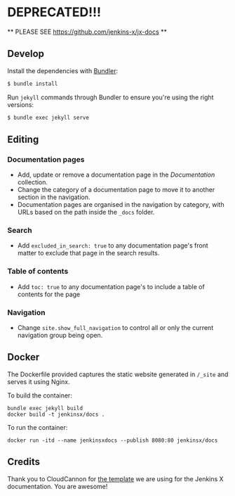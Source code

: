 # DEPRECATED!!!

** PLEASE SEE https://github.com/jenkins-x/jx-docs **

## Develop

Install the dependencies with [Bundler](http://bundler.io/):

~~~bash
$ bundle install
~~~

Run `jekyll` commands through Bundler to ensure you're using the right versions:

~~~bash
$ bundle exec jekyll serve
~~~

## Editing

### Documentation pages

* Add, update or remove a documentation page in the *Documentation* collection.
* Change the category of a documentation page to move it to another section in the navigation.
* Documentation pages are organised in the navigation by category, with URLs based on the path inside the `_docs` folder.

### Search

* Add `excluded_in_search: true` to any documentation page's front matter to exclude that page in the search results.

### Table of contents

* Add `toc: true` to any documentation page's to include a table of contents for the page

### Navigation

* Change `site.show_full_navigation` to control all or only the current navigation group being open.

## Docker

The Dockerfile provided captures the static website generated in `/_site` and serves it using Nginx.

To build the container:

    bundle exec jekyll build
    docker build -t jenkinsx/docs .

To run the container:

    docker run -itd --name jenkinsxdocs --publish 8080:80 jenkinsx/docs

## Credits

Thank you to CloudCannon for [the template](https://github.com/CloudCannon/edition-jekyll-template) we are using for the Jenkins X documentation. You are awesome!
